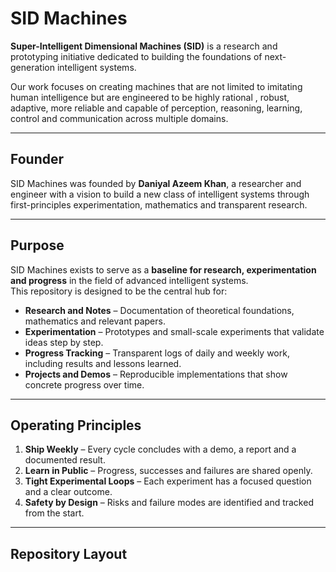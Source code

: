 # SID Machines

**Super-Intelligent Dimensional Machines (SID)** is a research and prototyping initiative dedicated to building the foundations of next-generation intelligent systems.  

Our work focuses on creating machines that are not limited to imitating human intelligence but are engineered to be highly rational , robust, adaptive, more reliable and capable of perception, reasoning, learning, control and communication across multiple domains.

---

## Founder

SID Machines was founded by **Daniyal Azeem Khan**, a researcher and engineer with a vision to build a new class of intelligent systems through first-principles experimentation, mathematics and transparent research.

---


## Purpose

SID Machines exists to serve as a **baseline for research, experimentation and progress** in the field of advanced intelligent systems.  
This repository is designed to be the central hub for:

- **Research and Notes** – Documentation of theoretical foundations, mathematics and relevant papers.  
- **Experimentation** – Prototypes and small-scale experiments that validate ideas step by step.  
- **Progress Tracking** – Transparent logs of daily and weekly work, including results and lessons learned.  
- **Projects and Demos** – Reproducible implementations that show concrete progress over time.  

---

## Operating Principles

1. **Ship Weekly** – Every cycle concludes with a demo, a report and a documented result.  
2. **Learn in Public** – Progress, successes and failures are shared openly.  
3. **Tight Experimental Loops** – Each experiment has a focused question and a clear outcome.  
4. **Safety by Design** – Risks and failure modes are identified and tracked from the start.  

---

## Repository Layout

